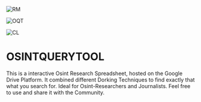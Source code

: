![RM](https://user-images.githubusercontent.com/83019866/167226812-d5e7f3ce-2e5d-4a28-b693-a7cfde801bf8.png)

![OQT](https://user-images.githubusercontent.com/83019866/167226817-0921ecd6-1e65-42db-9198-dccae422d600.png)

![CL](https://user-images.githubusercontent.com/83019866/167226819-ffb35f6e-73d3-4e19-ae0d-c291f8c325fd.png)

# OSINTQUERYTOOL
This is a interactive Osint Research Spreadsheet, hosted on the Google Drive Platform. It combined different Dorking Techniques to find exactly that what you search for. Ideal for Osint-Researchers  and Journalists. Feel free to use and share it with the Community.  

